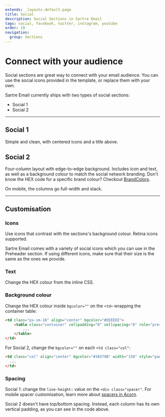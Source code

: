 ```yaml
---
extends: _layouts.default.page
title: Social
description: Social Sections in Sartre Email
tags: social, facebook, twitter, instagram, youtube
order: 19
navigation:
  group: Sections
---
```


# Connect with your audience

Social sections are great way to connect with your email audience. You can use the social icons provided in the template, or replace them with your own.

Sartre Email currently ships with two types of social sections:

- Social 1
- Social 2

---

## Social 1

Simple and clean, with centered icons and a title above.

## Social 2

Four-column layout with edge-to-edge background. Includes icon and text, as well as a background colour to match the social network branding. Don't know the HEX code for a specific brand colour? Checkout [BrandColors](https://brandcolors.net/).

On mobile, the columns go full-width and stack.

---

## Customisation

### Icons

Use icons that contrast with the sections's background colour. Retina icons supported.

Sartre Email comes with a variety of social icons which you can use in the Preheader section. If using different icons, make sure that their size is the same as the ones we provide.

### Text

Change the HEX colour from the inline CSS.

### Background colour

Change the HEX colour inside `bgcolor=""` on the `<td>` wrapping the container table:

```html
<td class="px-sm-16" align="center" bgcolor="#EEEEEE">
    <table class="container" cellpadding="0" cellspacing="0" role="presentation" width="600">
        ...
    </table>
</td>
```

For Social 2, change the `bgcolor=""` on each `<td class="col"`:

```html
<td class="col" align="center" bgcolor="#3A579B" width="150" style="padding: 24px 0;">
  ...
</td>
```

### Spacing

Social 1: change the `line-height:` value on the `<div class="spacer"`. For mobile spacer customisation, learn more about [spacers in Acorn](https://thememountain.github.io/acorn/utilities/spacing.html).

Social 2 doesn't have top/bottom spacing. Instead, each column has its own vertical padding, as you can see in the code above.
